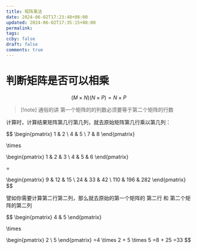 ```yaml
---
title: 矩阵乘法
date: 2024-06-02T17:23:48+08:00
updated: 2024-06-02T17:35:15+08:00
permalink: 
tags: 
ccby: false
draft: false
comments: true
---
```

# 判断矩阵是否可以相乘

$$(M \times N)(N \times P) = N \times P$$

> [!note] 通俗的讲
> 第一个矩阵的的列数必须要等于第二个矩阵的行数


计算时，计算结果矩阵第几行第几列，就去原始矩阵第几行乘以第几列：

$$
\begin{pmatrix}
1 & 2   \\
4 & 5 \\
7 & 8
\end{pmatrix}

\times

\begin{pmatrix}
1 & 2 & 3  \\
4 & 5 & 6 
\end{pmatrix}

=


\begin{pmatrix}
9 & 12 & 15  \\
24 & 33 & 42  \\
110 & 196 & 282
\end{pmatrix}
$$

譬如你需要计算第二行第二列，那么就去原始的第一个矩阵的 第二行 和 第二个矩阵的第二列

$$
\begin{pmatrix}
4 & 5 
\end{pmatrix}

\times

\begin{pmatrix}
2 \\
5
\end{pmatrix}
=4 \times 2 + 5  \times 5
=8 + 25
=33
$$

